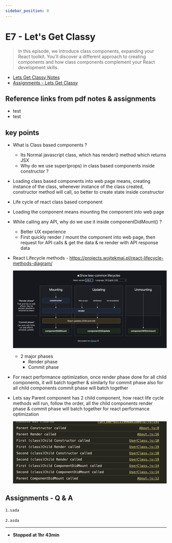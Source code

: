 ```yaml
---
sidebar_position: 8
---
```


# E7 - Let's Get Classy

> In this episode, we introduce class components, expanding your React toolkit. You'll discover a different approach to creating components and how class components complement your React development skills.

- [Lets Get Classy Notes](https://github.com/pravn27/reactjs-tech-doc/blob/master/docs/reactjs-course-tutorials/namaste-reactjs-course/readerDoc/E8-Get-Classy/E8-lets-get-classy.pdf)
- [Assignments - Lets Get Classy](https://github.com/pravn27/reactjs-tech-doc/blob/master/docs/reactjs-course-tutorials/namaste-reactjs-course/readerDoc/E8-Get-Classy/Assignments-LetsGetClassy.pdf)

## Reference links from pdf notes & assignments

- test
- test

## key points

- What is Class based components ?
  - Its Normal javascript class, which has render() method which returns JSX
  - Why do we use super(props) in class based components inside constructor ?
- Loading class based components into web page means, creating instance of the class, whenever instance of the class created, constructor method will call, so better to create state inside constructor
- Life cycle of react class based component
- Loading the component means mounting the component into web page
- While calling any API, why do we use it inside componentDidMount() ?
  - Better UX experience
  - First quickly render / mount the component into web page, then request for API calls & get the data & re render with API response data
- React Lifecycle methods - https://projects.wojtekmaj.pl/react-lifecycle-methods-diagram/

  ![alt text](../images/react-lifeCycle-methods.png)

  - 2 major phases
    - Render phase
    - Commit phase

- For react performance optimization, once render phase done for all child components, it will batch together & similarly for commit phase also for all child components commit phase will batch together
- Lets say Parent component has 2 child component, how react life cycle methods will run, follow the order, all the child components render phase & commit phase will batch together for react performance optimization

  ![alt text](../images/order-react-lifecyle.png)

## Assignments - Q & A

    1.sada

    2.asda

---

- **Stopped at 1hr 43min**
